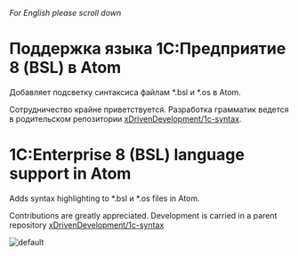*For English please scroll down*

# Поддержка языка 1С:Предприятие 8 (BSL) в Atom

Добавляет подсветку синтаксиса файлам \*.bsl и \*.os в Atom.

Сотрудничество крайне приветствуется. Разработка грамматик ведется в родительском репозитории [xDrivenDevelopment/1c-syntax](https://github.com/xDrivenDevelopment/1c-syntax).

# 1С:Enterprise 8 (BSL) language support in Atom

Adds syntax highlighting to \*.bsl и \*.os files in Atom.

Contributions are greatly appreciated. Development is carried in a parent repository [xDrivenDevelopment/1c-syntax](https://github.com/xDrivenDevelopment/1c-syntax)

![default](https://cloud.githubusercontent.com/assets/1132840/11655041/7dce323c-9dbb-11e5-9fbd-9d2e697f67c1.PNG)
